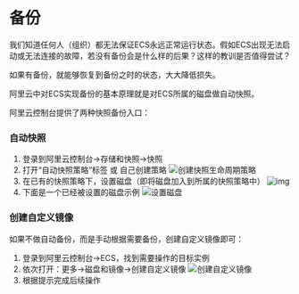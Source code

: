 # 备份

我们知道任何人（组织）都无法保证ECS永远正常运行状态。假如ECS出现无法启动或无法连接的故障，若没有备份会是什么样的后果？这样的教训是否值得尝试？

如果有备份，就能够恢复到备份之时的状态，大大降低损失。

阿里云中对ECS实现备份的基本原理就是对ECS所属的磁盘做自动快照。

阿里云控制台提供了两种快照备份入口：


### 自动快照

1. 登录到阿里云控制台->存储和快照->快照
2. 打开“自动快照策略”标签 或 自己创建策略
    ![创建快照生命周期策略](https://libs.websoft9.com/Websoft9/DocsPicture/en/alicloud/aliyun-snapshotstart-websoft9.png)
3. 在已有的快照策略下，设置磁盘（即将磁盘加入到所属的快照策略中）
   ![img](https://libs.websoft9.com/Websoft9/DocsPicture/en/alicloud/aliyun-snapshotconf-websoft9.png)
4. 下面是一个已经被设置的磁盘示例
    ![设置磁盘](https://libs.websoft9.com/Websoft9/DocsPicture/en/alicloud/aliyun-snapshotsetdisk-websoft9.png)

### 创建自定义镜像

如果不做自动备份，而是手动根据需要备份，创建自定义镜像即可：

1. 登录到阿里云控制台->ECS，找到需要操作的目标实例
2. 依次打开：更多->磁盘和镜像->创建自定义镜像
   ![创建自定义镜像](https://libs.websoft9.com/Websoft9/DocsPicture/en/alicloud/aliyun-createimage-websoft9.png)
3. 根据提示完成后续操作